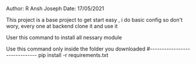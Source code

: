 Author: R Ansh Joseph
Date: 17/05/2021



This project is a base project to get start easy , i do basic config so don't wory, 
every one at backend clone it and use it



User this command to install all nessary module

Use this command only inside the folder you downloaded
	#------------------------------
	pip install -r requirements.txt

